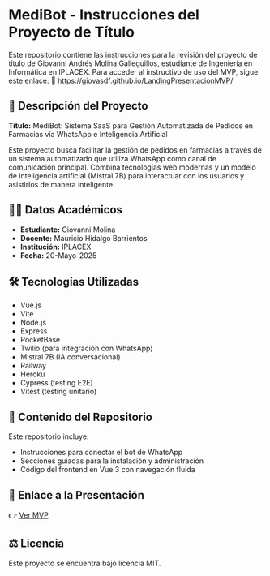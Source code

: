 # MediBot - Instrucciones del Proyecto de Título

Este repositorio contiene las instrucciones para la revisión del proyecto de título de Giovanni Andrés Molina Galleguillos, estudiante de Ingeniería en Informática en IPLACEX.
Para acceder al instructivo de uso del MVP, sigue este enlace:
🔗 https://giovasdf.github.io/LandingPresentacionMVP/

## 🧠 Descripción del Proyecto

<strong>Título:</strong> MediBot: Sistema SaaS para Gestión Automatizada de Pedidos en Farmacias vía WhatsApp e Inteligencia Artificial

Este proyecto busca facilitar la gestión de pedidos en farmacias a través de un sistema automatizado que utiliza WhatsApp como canal de comunicación principal.
Combina tecnologías web modernas y un modelo de inteligencia artificial (Mistral 7B) para interactuar con los usuarios y asistirlos de manera inteligente.

## 👨‍🎓 Datos Académicos

- <strong>Estudiante:</strong> Giovanni Molina
- <strong>Docente:</strong> Mauricio Hidalgo Barrientos
- <strong>Institución:</strong> IPLACEX
- <strong>Fecha:</strong> 20-Mayo-2025

## 🛠️ Tecnologías Utilizadas

- Vue.js
- Vite
- Node.js
- Express
- PocketBase
- Twilio (para integración con WhatsApp)
- Mistral 7B (IA conversacional)
- Railway
- Heroku
- Cypress (testing E2E)
- Vitest (testing unitario)

## 📝 Contenido del Repositorio

Este repositorio incluye:

- Instrucciones para conectar el bot de WhatsApp
- Secciones guiadas para la instalación y administración
- Código del frontend en Vue 3 con navegación fluida

## 📎 Enlace a la Presentación

👉 [Ver MVP](https://giovasdf.github.io/LandingPresentacionMVP/)

## ⚖️ Licencia

Este proyecto se encuentra bajo licencia MIT.
